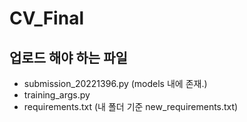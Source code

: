 # CV_Final

## 업로드 해야 하는 파일
- submission_20221396.py (models 내에 존재.)
- training_args.py
- requirements.txt (내 폴더 기준 new_requirements.txt)
